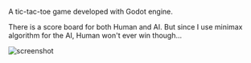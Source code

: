 A tic-tac-toe game developed with Godot engine.


There is a score board for both Human and AI. But since I use minimax algorithm for the AI, Human won't ever win though...

![screenshot](https://github.com/enchanmenttable/tic-tac-toe-godot/screenshot2.png)
